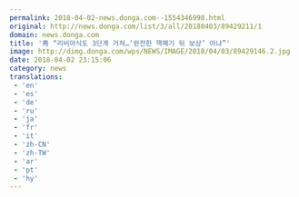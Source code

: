 ```yaml
---
permalink: 2018-04-02-news.donga.com--1554346998.html
original: http://news.donga.com/list/3/all/20180403/89429211/1
domain: news.donga.com
title: '靑 “리비아식도 3단계 거쳐…‘완전한 핵폐기 뒤 보상’ 아냐”'
image: http://dimg.donga.com/wps/NEWS/IMAGE/2018/04/03/89429146.2.jpg
date: 2018-04-02 23:15:06
category: news
translations: 
 - 'en'
 - 'es'
 - 'de'
 - 'ru'
 - 'ja'
 - 'fr'
 - 'it'
 - 'zh-CN'
 - 'zh-TW'
 - 'ar'
 - 'pt'
 - 'hy'
---
```


